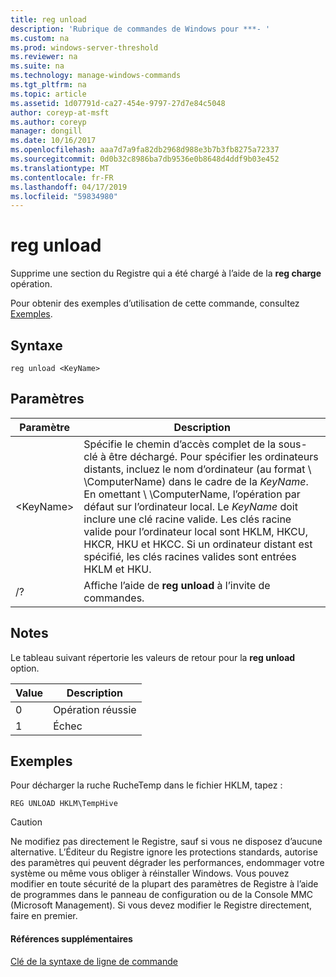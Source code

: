 ```yaml
---
title: reg unload
description: 'Rubrique de commandes de Windows pour ***- '
ms.custom: na
ms.prod: windows-server-threshold
ms.reviewer: na
ms.suite: na
ms.technology: manage-windows-commands
ms.tgt_pltfrm: na
ms.topic: article
ms.assetid: 1d07791d-ca27-454e-9797-27d7e84c5048
author: coreyp-at-msft
ms.author: coreyp
manager: dongill
ms.date: 10/16/2017
ms.openlocfilehash: aaa7d7a9fa82db2968d988e3b7b3fb8275a72337
ms.sourcegitcommit: 0d0b32c8986ba7db9536e0b8648d4ddf9b03e452
ms.translationtype: MT
ms.contentlocale: fr-FR
ms.lasthandoff: 04/17/2019
ms.locfileid: "59834980"
---
```

# <a name="reg-unload"></a>reg unload



Supprime une section du Registre qui a été chargé à l’aide de la **reg charge** opération.

Pour obtenir des exemples d’utilisation de cette commande, consultez [Exemples](#BKMK_examples).

## <a name="syntax"></a>Syntaxe

```
reg unload <KeyName>
```

## <a name="parameters"></a>Paramètres

|Paramètre|Description|
|---------|-----------|
|\<KeyName>|Spécifie le chemin d’accès complet de la sous-clé à être déchargé. Pour spécifier les ordinateurs distants, incluez le nom d’ordinateur (au format \\ \\ComputerName\) dans le cadre de la *KeyName*. En omettant \\ \\ComputerName\, l’opération par défaut sur l’ordinateur local. Le *KeyName* doit inclure une clé racine valide. Les clés racine valide pour l’ordinateur local sont HKLM, HKCU, HKCR, HKU et HKCC. Si un ordinateur distant est spécifié, les clés racines valides sont entrées HKLM et HKU.|
|/?|Affiche l’aide de **reg unload** à l’invite de commandes.|

## <a name="remarks"></a>Notes

Le tableau suivant répertorie les valeurs de retour pour la **reg unload** option.

|Value|Description|
|-----|-----------|
|0|Opération réussie|
|1|Échec|

## <a name="BKMK_examples"></a>Exemples

Pour décharger la ruche RucheTemp dans le fichier HKLM, tapez :
```
REG UNLOAD HKLM\TempHive
```

> [!CAUTION]
> Ne modifiez pas directement le Registre, sauf si vous ne disposez d’aucune alternative. L’Éditeur du Registre ignore les protections standards, autorise des paramètres qui peuvent dégrader les performances, endommager votre système ou même vous obliger à réinstaller Windows. Vous pouvez modifier en toute sécurité de la plupart des paramètres de Registre à l’aide de programmes dans le panneau de configuration ou de la Console MMC (Microsoft Management). Si vous devez modifier le Registre directement, faire en premier.

#### <a name="additional-references"></a>Références supplémentaires

[Clé de la syntaxe de ligne de commande](command-line-syntax-key.md)